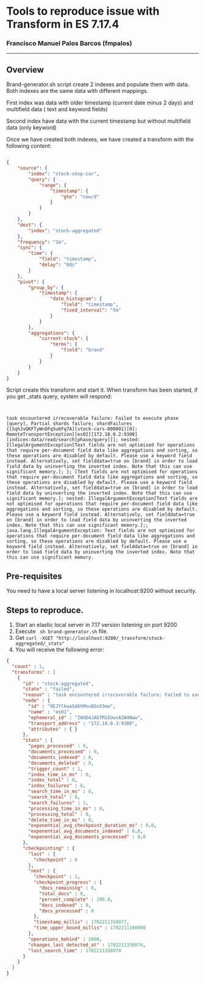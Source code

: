 # Tools to reproduce issue with Transform in ES 7.17.4
### Francisco Manuel Palos Barcos (fmpalos)


---

## Overview

Brand-generator.sh script create 2 indexes and populate them with data. Both indexes are the same data with different mappings.

First index was data with older timestamp (current date minus 2 days) and multifield data ( text and keyword fields)

Second index have data with the current timestamp but without multifield data (only keyword)

Once we have created both indexes, we have created a transform with the following content:

```json

{
    "source": {
        "index": "stock-shop-car",
        "query": {
            "range": {
                "timestamp": {
                    "gte": "now/d"
                }
            }
        }
    },
    "dest": {
        "index": "stock-aggregated"
    },
    "frequency": "1m",
    "sync": {
        "time": {
            "field": "timestamp",
            "delay": "60s"
        }
    },
    "pivot": {
        "group_by": {
            "timestamp": {
                "date_histogram": {
                    "field": "timestamp",
                    "fixed_interval": "5m"
                }
            }
        },
        "aggregations": {
            "current-stock": {
                "terms": {
                    "field": "brand"
                }
            }
        }
    }
}
```

Script create this transform and start it. 
When transform has been started, if you get _stats query, system will respond:

```

	
task encountered irrecoverable failure: Failed to execute phase [query], Partial shards failure; shardFailures {[SqhJvQKFTyWnOFqSu6Fq7A][stock-cars-000001][0]: RemoteTransportException[[es02][172.18.0.2:9300][indices:data/read/search[phase/query]]]; nested: IllegalArgumentException[Text fields are not optimised for operations that require per-document field data like aggregations and sorting, so these operations are disabled by default. Please use a keyword field instead. Alternatively, set fielddata=true on [brand] in order to load field data by uninverting the inverted index. Note that this can use significant memory.]; }; [Text fields are not optimised for operations that require per-document field data like aggregations and sorting, so these operations are disabled by default. Please use a keyword field instead. Alternatively, set fielddata=true on [brand] in order to load field data by uninverting the inverted index. Note that this can use significant memory.]; nested: IllegalArgumentException[Text fields are not optimised for operations that require per-document field data like aggregations and sorting, so these operations are disabled by default. Please use a keyword field instead. Alternatively, set fielddata=true on [brand] in order to load field data by uninverting the inverted index. Note that this can use significant memory.];; java.lang.IllegalArgumentException: Text fields are not optimised for operations that require per-document field data like aggregations and sorting, so these operations are disabled by default. Please use a keyword field instead. Alternatively, set fielddata=true on [brand] in order to load field data by uninverting the inverted index. Note that this can use significant memory.

```


## Pre-requisites

You need to have a local server listening in localhost:9200 without security.

## Steps to reproduce.

1. Start an elastic local server in 7.17 version listening on port 9200 
2. Execute ` sh brand-generator.sh` file.
3. Get `curl -XGET "http://localhost:9200/_transform/stock-aggregated/_stats"`
4. You will receive the following error:
```json
{
  "count" : 1,
  "transforms" : [
    {
      "id" : "stock-aggregated",
      "state" : "failed",
      "reason" : "task encountered irrecoverable failure: Failed to execute phase [query], Partial shards failure; shardFailures {[SqhJvQKFTyWnOFqSu6Fq7A][stock-cars-000001][0]: RemoteTransportException[[es02][172.18.0.2:9300][indices:data/read/search[phase/query]]]; nested: IllegalArgumentException[Text fields are not optimised for operations that require per-document field data like aggregations and sorting, so these operations are disabled by default. Please use a keyword field instead. Alternatively, set fielddata=true on [brand] in order to load field data by uninverting the inverted index. Note that this can use significant memory.]; }; [Text fields are not optimised for operations that require per-document field data like aggregations and sorting, so these operations are disabled by default. Please use a keyword field instead. Alternatively, set fielddata=true on [brand] in order to load field data by uninverting the inverted index. Note that this can use significant memory.]; nested: IllegalArgumentException[Text fields are not optimised for operations that require per-document field data like aggregations and sorting, so these operations are disabled by default. Please use a keyword field instead. Alternatively, set fielddata=true on [brand] in order to load field data by uninverting the inverted index. Note that this can use significant memory.];; java.lang.IllegalArgumentException: Text fields are not optimised for operations that require per-document field data like aggregations and sorting, so these operations are disabled by default. Please use a keyword field instead. Alternatively, set fielddata=true on [brand] in order to load field data by uninverting the inverted index. Note that this can use significant memory.",
      "node" : {
        "id" : "9EJYlkwaSd6hMnu0GxO3mw",
        "name" : "es01",
        "ephemeral_id" : "I6HD4JAbTMiEUwsA2W4Nww",
        "transport_address" : "172.18.0.3:9300",
        "attributes" : { }
      },
      "stats" : {
        "pages_processed" : 0,
        "documents_processed" : 0,
        "documents_indexed" : 0,
        "documents_deleted" : 0,
        "trigger_count" : 1,
        "index_time_in_ms" : 0,
        "index_total" : 0,
        "index_failures" : 0,
        "search_time_in_ms" : 0,
        "search_total" : 0,
        "search_failures" : 1,
        "processing_time_in_ms" : 0,
        "processing_total" : 0,
        "delete_time_in_ms" : 0,
        "exponential_avg_checkpoint_duration_ms" : 0.0,
        "exponential_avg_documents_indexed" : 0.0,
        "exponential_avg_documents_processed" : 0.0
      },
      "checkpointing" : {
        "last" : {
          "checkpoint" : 0
        },
        "next" : {
          "checkpoint" : 1,
          "checkpoint_progress" : {
            "docs_remaining" : 0,
            "total_docs" : 0,
            "percent_complete" : 100.0,
            "docs_indexed" : 0,
            "docs_processed" : 0
          },
          "timestamp_millis" : 1702211358077,
          "time_upper_bound_millis" : 1702211100000
        },
        "operations_behind" : 2000,
        "changes_last_detected_at" : 1702211358074,
        "last_search_time" : 1702211358074
      }
    }
  ]
}

```
